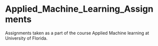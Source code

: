 # Applied_Machine_Learning_Assignments
Assignments taken as a part of the course Applied Machine learning at University of Florida.
